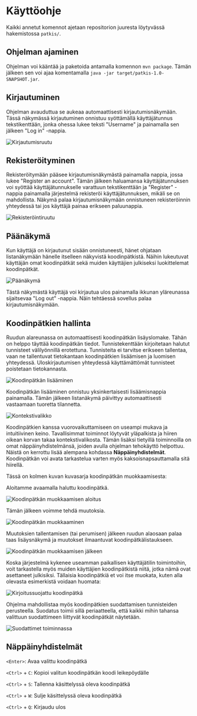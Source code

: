 # Käyttöohje

Kaikki annetut komennot ajetaan repositorion juuresta löytyvässä hakemistossa
`patkis/`.

## Ohjelman ajaminen

Ohjelman voi kääntää ja paketoida antamalla komennon `mvn package`. Tämän
jälkeen sen voi ajaa komentamalla `java -jar target/patkis-1.0-SNAPSHOT.jar`.

## Kirjautuminen

Ohjelman avauduttua se aukeaa automaattisesti kirjautumisnäkymään. Tässä
näkymässä kirjautuminen onnistuu syöttämällä käyttäjätunnus tekstikenttään,
jonka ohessa lukee teksti "Username" ja painamalla sen jälkeen "Log in"
-nappia.

![Kirjautumisruutu](https://raw.githubusercontent.com/meklu/uni-ohtek/master/imgs/manual/patkis-login.png)

## Rekisteröityminen

Rekisteröitymään pääsee kirjautumisnäkymästä painamalla nappia, jossa lukee
"Register an account". Tämän jälkeen haluamansa käyttäjätunnuksen voi syöttää
käyttäjätunnukselle varattuun tekstikenttään ja "Register" -nappia painamalla
järjestelmä rekisteröi käyttäjätunnuksen, mikäli se on mahdollista. Näkymä
palaa kirjautumisnäkymään onnistuneen rekisteröinnin yhteydessä tai jos
käyttäjä painaa erikseen paluunappia.

![Rekisteröintiruutu](https://raw.githubusercontent.com/meklu/uni-ohtek/master/imgs/manual/patkis-register.png)

## Päänäkymä

Kun käyttäjä on kirjautunut sisään onnistuneesti, hänet ohjataan listanäkymään
hänelle itselleen näkyvistä koodinpätkistä. Näihin lukeutuvat käyttäjän omat
koodinpätkät sekä muiden käyttäjien julkiseksi luokittelemat koodinpätkät.

![Päänäkymä](https://raw.githubusercontent.com/meklu/uni-ohtek/master/imgs/manual/patkis-mainview.png)

Tästä näkymästä käyttäjä voi kirjautua ulos painamalla ikkunan yläreunassa
sijaitsevaa "Log out" -nappia. Näin tehtäessä sovellus palaa
kirjautumisnäkymään.

## Koodinpätkien hallinta

Ruudun alareunassa on automaattisesti koodinpätkän lisäyslomake. Tähän on
helppo täyttää koodinpätkän tiedot. Tunnistekenttään kirjoitetaan halutut
tunnisteet välilyönnillä erotettuna. Tunnisteita ei tarvitse erikseen
tallentaa, vaan ne tallentuvat tietokantaan koodinpätkien lisäämisen ja
luomisen yhteydessä. Uloskirjautumisen yhteydessä käyttämättömät tunnisteet
poistetaan tietokannasta.

![Koodinpätkän lisääminen](https://raw.githubusercontent.com/meklu/uni-ohtek/master/imgs/manual/patkis-add-snip.png)

Koodinpätkän lisääminen onnistuu yksinkertaisesti lisäämisnappia painamalla.
Tämän jälkeen listanäkymä päivittyy automaattisesti vastaamaan tuoretta
tilannetta.

![Kontekstivalikko](https://raw.githubusercontent.com/meklu/uni-ohtek/master/imgs/manual/patkis-ctx-menu.png)

Koodinpätkien kanssa vuorovaikuttamiseen on useampi mukava ja intuitiivinen
keino. Tavallisimmat toiminnot löytyvät yläpalkista ja hiiren oikean korvan
takaa kontekstivalikosta. Tämän lisäksi tietyillä toiminnoilla on omat
näppäinyhdistelmänsä, joiden avulla ohjelman tehokäyttö helpottuu. Näistä on
kerrottu lisää alempana kohdassa **Näppäinyhdistelmät**. Koodinpätkän voi avata
tarkastelua varten myös kaksoisnapsauttamalla sitä hiirellä.

Tässä on kolmen kuvan kuvasarja koodinpätkän muokkaamisesta:

Aloitamme avaamalla haluttu koodinpätkä.

![Koodinpätkän muokkaamisen aloitus](https://raw.githubusercontent.com/meklu/uni-ohtek/master/imgs/manual/patkis-edit-pre.png)

Tämän jälkeen voimme tehdä muutoksia.

![Koodinpätkän muokkaaminen](https://raw.githubusercontent.com/meklu/uni-ohtek/master/imgs/manual/patkis-edit-intra.png)

Muutoksien tallentamisen (tai perumisen) jälkeen ruudun alaosaan palaa taas
lisäysnäkymä ja muutokset ilmaantuvat koodinpätkälistaukseen.

![Koodinpätkän muokkaamisen jälkeen](https://raw.githubusercontent.com/meklu/uni-ohtek/master/imgs/manual/patkis-edit-post.png)

Koska järjestelmä kykenee useamman paikallisen käyttäjätilin toimintoihin, voit
tarkastella myös muiden käyttäjien koodinpätkistä niitä, jotka nämä ovat
asettaneet julkisiksi. Tällaisia koodinpätkiä et voi itse muokata, kuten alla
olevasta esimerkistä voidaan huomata:

![Kirjoitussuojattu koodinpätkä](https://raw.githubusercontent.com/meklu/uni-ohtek/master/imgs/manual/patkis-readonly.png)

Ohjelma mahdollistaa myös koodinpätkien suodattamisen tunnisteiden perusteella.
Suodatus toimii sillä periaatteella, että kaikki mihin tahansa valittuun
suodattimeen liittyvät koodinpätkät näytetään.

![Suodattimet toiminnassa](https://raw.githubusercontent.com/meklu/uni-ohtek/master/imgs/manual/patkis-filters.png)

## Näppäinyhdistelmät

`<Enter>`: Avaa valittu koodinpätkä

`<Ctrl>` + `C`: Kopioi valitun koodinpätkän koodi leikepöydälle

`<Ctrl>` + `S`: Tallenna käsittelyssä oleva koodinpätkä

`<Ctrl>` + `W`: Sulje käsittelyssä oleva koodinpätkä

`<Ctrl>` + `Q`: Kirjaudu ulos
